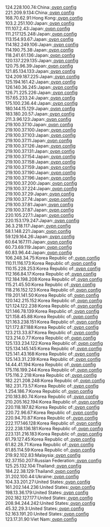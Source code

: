 124.228.100.74:China:[ ovpn config](vpn/124_228_100_74.ovpn)  
221.209.9.134:China:[ ovpn config](vpn/221_209_9_134.ovpn)  
168.70.62.91:Hong Kong:[ ovpn config](vpn/168_70_62_91.ovpn)  
103.2.251.100:Japan:[ ovpn config](vpn/103_2_251_100.ovpn)  
111.107.2.43:Japan:[ ovpn config](vpn/111_107_2_43.ovpn)  
111.217.125.248:Japan:[ ovpn config](vpn/111_217_125_248.ovpn)  
113.154.93.67:Japan:[ ovpn config](vpn/113_154_93_67.ovpn)  
114.182.249.106:Japan:[ ovpn config](vpn/114_182_249_106.ovpn)  
114.190.75.38:Japan:[ ovpn config](vpn/114_190_75_38.ovpn)  
118.241.61.136:Japan:[ ovpn config](vpn/118_241_61_136.ovpn)  
120.137.229.135:Japan:[ ovpn config](vpn/120_137_229_135.ovpn)  
120.75.96.39:Japan:[ ovpn config](vpn/120_75_96_39.ovpn)  
121.85.134.133:Japan:[ ovpn config](vpn/121_85_134_133.ovpn)  
124.209.187.225:Japan:[ ovpn config](vpn/124_209_187_225.ovpn)  
125.194.161.42:Japan:[ ovpn config](vpn/125_194_161_42.ovpn)  
126.140.36.245:Japan:[ ovpn config](vpn/126_140_36_245.ovpn)  
126.71.225.226:Japan:[ ovpn config](vpn/126_71_225_226.ovpn)  
157.65.233.24:Japan:[ ovpn config](vpn/157_65_233_24.ovpn)  
175.100.236.44:Japan:[ ovpn config](vpn/175_100_236_44.ovpn)  
180.144.15.129:Japan:[ ovpn config](vpn/180_144_15_129.ovpn)  
183.180.20.57:Japan:[ ovpn config](vpn/183_180_20_57.ovpn)  
211.3.96.123:Japan:[ ovpn config](vpn/211_3_96_123.ovpn)  
219.100.37.10:Japan:[ ovpn config](vpn/219_100_37_10.ovpn)  
219.100.37.100:Japan:[ ovpn config](vpn/219_100_37_100.ovpn)  
219.100.37.103:Japan:[ ovpn config](vpn/219_100_37_103.ovpn)  
219.100.37.11:Japan:[ ovpn config](vpn/219_100_37_11.ovpn)  
219.100.37.126:Japan:[ ovpn config](vpn/219_100_37_126.ovpn)  
219.100.37.131:Japan:[ ovpn config](vpn/219_100_37_131.ovpn)  
219.100.37.154:Japan:[ ovpn config](vpn/219_100_37_154.ovpn)  
219.100.37.158:Japan:[ ovpn config](vpn/219_100_37_158.ovpn)  
219.100.37.159:Japan:[ ovpn config](vpn/219_100_37_159.ovpn)  
219.100.37.190:Japan:[ ovpn config](vpn/219_100_37_190.ovpn)  
219.100.37.196:Japan:[ ovpn config](vpn/219_100_37_196.ovpn)  
219.100.37.200:Japan:[ ovpn config](vpn/219_100_37_200.ovpn)  
219.100.37.224:Japan:[ ovpn config](vpn/219_100_37_224.ovpn)  
219.100.37.29:Japan:[ ovpn config](vpn/219_100_37_29.ovpn)  
219.100.37.74:Japan:[ ovpn config](vpn/219_100_37_74.ovpn)  
219.100.37.81:Japan:[ ovpn config](vpn/219_100_37_81.ovpn)  
219.100.37.87:Japan:[ ovpn config](vpn/219_100_37_87.ovpn)  
220.105.227.1:Japan:[ ovpn config](vpn/220_105_227_1.ovpn)  
220.153.179.247:Japan:[ ovpn config](vpn/220_153_179_247.ovpn)  
36.3.218.117:Japan:[ ovpn config](vpn/36_3_218_117.ovpn)  
58.1.148.221:Japan:[ ovpn config](vpn/58_1_148_221.ovpn)  
59.129.164.26:Japan:[ ovpn config](vpn/59_129_164_26.ovpn)  
60.64.167.111:Japan:[ ovpn config](vpn/60_64_167_111.ovpn)  
60.73.69.119:Japan:[ ovpn config](vpn/60_73_69_119.ovpn)  
60.83.96.44:Japan:[ ovpn config](vpn/60_83_96_44.ovpn)  
106.248.34.75:Korea Republic of:[ ovpn config](vpn/106_248_34_75.ovpn)  
110.11.116.173:Korea Republic of:[ ovpn config](vpn/110_11_116_173.ovpn)  
110.15.228.253:Korea Republic of:[ ovpn config](vpn/110_15_228_253.ovpn)  
112.166.84.17:Korea Republic of:[ ovpn config](vpn/112_166_84_17.ovpn)  
112.184.198.208:Korea Republic of:[ ovpn config](vpn/112_184_198_208.ovpn)  
115.21.45.50:Korea Republic of:[ ovpn config](vpn/115_21_45_50.ovpn)  
118.216.152.123:Korea Republic of:[ ovpn config](vpn/118_216_152_123.ovpn)  
119.201.141.50:Korea Republic of:[ ovpn config](vpn/119_201_141_50.ovpn)  
120.142.215.152:Korea Republic of:[ ovpn config](vpn/120_142_215_152.ovpn)  
121.124.122.238:Korea Republic of:[ ovpn config](vpn/121_124_122_238.ovpn)  
121.146.78.139:Korea Republic of:[ ovpn config](vpn/121_146_78_139.ovpn)  
121.158.45.88:Korea Republic of:[ ovpn config](vpn/121_158_45_88.ovpn)  
121.163.238.151:Korea Republic of:[ ovpn config](vpn/121_163_238_151.ovpn)  
121.172.87.188:Korea Republic of:[ ovpn config](vpn/121_172_87_188.ovpn)  
123.213.33.87:Korea Republic of:[ ovpn config](vpn/123_213_33_87.ovpn)  
123.214.0.77:Korea Republic of:[ ovpn config](vpn/123_214_0_77.ovpn)  
125.133.234.122:Korea Republic of:[ ovpn config](vpn/125_133_234_122.ovpn)  
125.134.145.145:Korea Republic of:[ ovpn config](vpn/125_134_145_145.ovpn)  
125.141.43.168:Korea Republic of:[ ovpn config](vpn/125_141_43_168.ovpn)  
125.143.31.239:Korea Republic of:[ ovpn config](vpn/125_143_31_239.ovpn)  
14.44.41.194:Korea Republic of:[ ovpn config](vpn/14_44_41_194.ovpn)  
175.116.199.244:Korea Republic of:[ ovpn config](vpn/175_116_199_244.ovpn)  
175.116.2.218:Korea Republic of:[ ovpn config](vpn/175_116_2_218.ovpn)  
182.221.208.248:Korea Republic of:[ ovpn config](vpn/182_221_208_248.ovpn)  
182.231.73.57:Korea Republic of:[ ovpn config](vpn/182_231_73_57.ovpn)  
1.254.186.7:Korea Republic of:[ ovpn config](vpn/1_254_186_7.ovpn)  
210.183.80.74:Korea Republic of:[ ovpn config](vpn/210_183_80_74.ovpn)  
210.205.162.194:Korea Republic of:[ ovpn config](vpn/210_205_162_194.ovpn)  
220.118.187.82:Korea Republic of:[ ovpn config](vpn/220_118_187_82.ovpn)  
220.72.96.67:Korea Republic of:[ ovpn config](vpn/220_72_96_67.ovpn)  
220.94.70.87:Korea Republic of:[ ovpn config](vpn/220_94_70_87.ovpn)  
222.117.146.128:Korea Republic of:[ ovpn config](vpn/222_117_146_128.ovpn)  
222.238.136.181:Korea Republic of:[ ovpn config](vpn/222_238_136_181.ovpn)  
223.131.216.183:Korea Republic of:[ ovpn config](vpn/223_131_216_183.ovpn)  
61.79.127.45:Korea Republic of:[ ovpn config](vpn/61_79_127_45.ovpn)  
61.82.28.71:Korea Republic of:[ ovpn config](vpn/61_82_28_71.ovpn)  
61.85.114.59:Korea Republic of:[ ovpn config](vpn/61_85_114_59.ovpn)  
219.92.102.83:Malaysia:[ ovpn config](vpn/219_92_102_83.ovpn)  
92.37.150.207:Russian Federation:[ ovpn config](vpn/92_37_150_207.ovpn)  
125.25.132.104:Thailand:[ ovpn config](vpn/125_25_132_104.ovpn)  
184.22.38.129:Thailand:[ ovpn config](vpn/184_22_38_129.ovpn)  
31.202.100.44:Ukraine:[ ovpn config](vpn/31_202_100_44.ovpn)  
104.33.201.27:United States:[ ovpn config](vpn/104_33_201_27.ovpn)  
161.202.144.236:United States:[ ovpn config](vpn/161_202_144_236.ovpn)  
198.13.36.179:United States:[ ovpn config](vpn/198_13_36_179.ovpn)  
202.182.127.177:United States:[ ovpn config](vpn/202_182_127_177.ovpn)  
208.94.244.242:United States:[ ovpn config](vpn/208_94_244_242.ovpn)  
45.32.29.3:United States:[ ovpn config](vpn/45_32_29_3.ovpn)  
52.163.191.20:United States:[ ovpn config](vpn/52_163_191_20.ovpn)  
123.17.31.90:Viet Nam:[ ovpn config](vpn/123_17_31_90.ovpn)  
